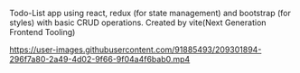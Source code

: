 Todo-List app using react, redux (for state management) and bootstrap (for styles) with basic CRUD operations.
Created by vite(Next Generation Frontend Tooling)

https://user-images.githubusercontent.com/91885493/209301894-296f7a80-2a49-4d02-9f66-9f04a4f6bab0.mp4
